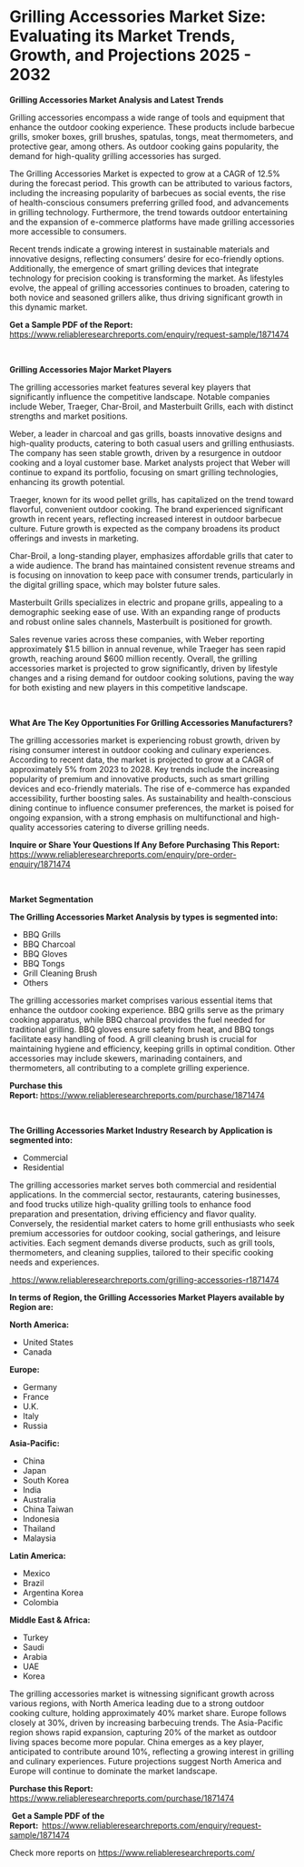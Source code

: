 <p><h1>Grilling Accessories Market Size: Evaluating its Market Trends, Growth, and Projections 2025 - 2032</h1></p><p><strong>Grilling Accessories Market Analysis and Latest Trends</strong></p>
<p><p>Grilling accessories encompass a wide range of tools and equipment that enhance the outdoor cooking experience. These products include barbecue grills, smoker boxes, grill brushes, spatulas, tongs, meat thermometers, and protective gear, among others. As outdoor cooking gains popularity, the demand for high-quality grilling accessories has surged.</p><p>The Grilling Accessories Market is expected to grow at a CAGR of 12.5% during the forecast period. This growth can be attributed to various factors, including the increasing popularity of barbecues as social events, the rise of health-conscious consumers preferring grilled food, and advancements in grilling technology. Furthermore, the trend towards outdoor entertaining and the expansion of e-commerce platforms have made grilling accessories more accessible to consumers.</p><p>Recent trends indicate a growing interest in sustainable materials and innovative designs, reflecting consumers’ desire for eco-friendly options. Additionally, the emergence of smart grilling devices that integrate technology for precision cooking is transforming the market. As lifestyles evolve, the appeal of grilling accessories continues to broaden, catering to both novice and seasoned grillers alike, thus driving significant growth in this dynamic market.</p></p>
<p><strong>Get a Sample PDF of the Report:&nbsp;</strong> <a href="https://www.reliableresearchreports.com/enquiry/request-sample/1871474?utm_campaign=2328&utm_medium=2&utm_source=Github&utm_content=ia&utm_term=09022025&utm_id=grilling-accessories">https://www.reliableresearchreports.com/enquiry/request-sample/1871474</a></p>
<p>&nbsp;</p>
<p><strong>Grilling Accessories Major Market Players</strong></p>
<p><p>The grilling accessories market features several key players that significantly influence the competitive landscape. Notable companies include Weber, Traeger, Char-Broil, and Masterbuilt Grills, each with distinct strengths and market positions.</p><p>Weber, a leader in charcoal and gas grills, boasts innovative designs and high-quality products, catering to both casual users and grilling enthusiasts. The company has seen stable growth, driven by a resurgence in outdoor cooking and a loyal customer base. Market analysts project that Weber will continue to expand its portfolio, focusing on smart grilling technologies, enhancing its growth potential.</p><p>Traeger, known for its wood pellet grills, has capitalized on the trend toward flavorful, convenient outdoor cooking. The brand experienced significant growth in recent years, reflecting increased interest in outdoor barbecue culture. Future growth is expected as the company broadens its product offerings and invests in marketing.</p><p>Char-Broil, a long-standing player, emphasizes affordable grills that cater to a wide audience. The brand has maintained consistent revenue streams and is focusing on innovation to keep pace with consumer trends, particularly in the digital grilling space, which may bolster future sales.</p><p>Masterbuilt Grills specializes in electric and propane grills, appealing to a demographic seeking ease of use. With an expanding range of products and robust online sales channels, Masterbuilt is positioned for growth.</p><p>Sales revenue varies across these companies, with Weber reporting approximately $1.5 billion in annual revenue, while Traeger has seen rapid growth, reaching around $600 million recently. Overall, the grilling accessories market is projected to grow significantly, driven by lifestyle changes and a rising demand for outdoor cooking solutions, paving the way for both existing and new players in this competitive landscape.</p></p>
<p>&nbsp;</p>
<p><strong>What Are The Key Opportunities For Grilling Accessories Manufacturers?</strong></p>
<p><p>The grilling accessories market is experiencing robust growth, driven by rising consumer interest in outdoor cooking and culinary experiences. According to recent data, the market is projected to grow at a CAGR of approximately 5% from 2023 to 2028. Key trends include the increasing popularity of premium and innovative products, such as smart grilling devices and eco-friendly materials. The rise of e-commerce has expanded accessibility, further boosting sales. As sustainability and health-conscious dining continue to influence consumer preferences, the market is poised for ongoing expansion, with a strong emphasis on multifunctional and high-quality accessories catering to diverse grilling needs.</p></p>
<p><strong>Inquire or Share Your Questions If Any Before Purchasing This Report:</strong> <a href="https://www.reliableresearchreports.com/enquiry/pre-order-enquiry/1871474?utm_campaign=2328&utm_medium=2&utm_source=Github&utm_content=ia&utm_term=09022025&utm_id=grilling-accessories">https://www.reliableresearchreports.com/enquiry/pre-order-enquiry/1871474</a></p>
<p>&nbsp;</p>
<p><strong>Market Segmentation</strong></p>
<p><strong>The Grilling Accessories Market Analysis by types is segmented into:</strong></p>
<p><ul><li>BBQ Grills</li><li>BBQ Charcoal</li><li>BBQ Gloves</li><li>BBQ Tongs</li><li>Grill Cleaning Brush</li><li>Others</li></ul></p>
<p><p>The grilling accessories market comprises various essential items that enhance the outdoor cooking experience. BBQ grills serve as the primary cooking apparatus, while BBQ charcoal provides the fuel needed for traditional grilling. BBQ gloves ensure safety from heat, and BBQ tongs facilitate easy handling of food. A grill cleaning brush is crucial for maintaining hygiene and efficiency, keeping grills in optimal condition. Other accessories may include skewers, marinading containers, and thermometers, all contributing to a complete grilling experience.</p></p>
<p><strong>Purchase this Report:&nbsp;</strong><a href="https://www.reliableresearchreports.com/purchase/1871474?utm_campaign=2328&utm_medium=2&utm_source=Github&utm_content=ia&utm_term=09022025&utm_id=grilling-accessories">https://www.reliableresearchreports.com/purchase/1871474</a></p>
<p>&nbsp;</p>
<p><strong>The Grilling Accessories Market Industry Research by Application is segmented into:</strong></p>
<p><ul><li>Commercial</li><li>Residential</li></ul></p>
<p><p>The grilling accessories market serves both commercial and residential applications. In the commercial sector, restaurants, catering businesses, and food trucks utilize high-quality grilling tools to enhance food preparation and presentation, driving efficiency and flavor quality. Conversely, the residential market caters to home grill enthusiasts who seek premium accessories for outdoor cooking, social gatherings, and leisure activities. Each segment demands diverse products, such as grill tools, thermometers, and cleaning supplies, tailored to their specific cooking needs and experiences.</p></p>
<p><a href="https://www.reliableresearchreports.com/grilling-accessories-r1871474?utm_campaign=2328&utm_medium=2&utm_source=Github&utm_content=ia&utm_term=09022025&utm_id=grilling-accessories">&nbsp;https://www.reliableresearchreports.com/grilling-accessories-r1871474</a></p>
<p><strong>In terms of Region, the Grilling Accessories Market Players available by Region are:</strong></p>
<p>
    <p> <strong> North America: </strong>
        <ul>
            <li>United States</li>
            <li>Canada</li>
        </ul>
        </p> 
    <p> <strong> Europe: </strong>
        <ul>
            <li>Germany</li>
            <li>France</li>
            <li>U.K.</li>
            <li>Italy</li>
            <li>Russia</li>
        </ul>
        </p> 
    <p> <strong> Asia-Pacific: </strong>
        <ul>
            <li>China</li>
            <li>Japan</li>
            <li>South Korea</li>
            <li>India</li>
            <li>Australia</li>
            <li>China Taiwan</li>
            <li>Indonesia</li>
            <li>Thailand</li>
            <li>Malaysia</li>
        </ul>
        </p> 
    <p> <strong> Latin America: </strong>
        <ul>
            <li>Mexico</li>
            <li>Brazil</li>
            <li>Argentina Korea</li>
            <li>Colombia</li>
        </ul>
        </p> 
    <p> <strong> Middle East & Africa: </strong>
        <ul>
            <li>Turkey</li>
            <li>Saudi</li>
            <li>Arabia</li>
            <li>UAE</li>
            <li>Korea</li>
        </ul>
    </p>
    </p>
<p><p>The grilling accessories market is witnessing significant growth across various regions, with North America leading due to a strong outdoor cooking culture, holding approximately 40% market share. Europe follows closely at 30%, driven by increasing barbecuing trends. The Asia-Pacific region shows rapid expansion, capturing 20% of the market as outdoor living spaces become more popular. China emerges as a key player, anticipated to contribute around 10%, reflecting a growing interest in grilling and culinary experiences. Future projections suggest North America and Europe will continue to dominate the market landscape.</p></p>
<p><strong>Purchase this Report: </strong><a href="https://www.reliableresearchreports.com/purchase/1871474?utm_campaign=2328&utm_medium=2&utm_source=Github&utm_content=ia&utm_term=09022025&utm_id=grilling-accessories">https://www.reliableresearchreports.com/purchase/1871474</a></p>
<p>&nbsp;<strong>Get a Sample PDF of the Report:&nbsp;&nbsp;</strong><a href="https://www.reliableresearchreports.com/enquiry/request-sample/1871474?utm_campaign=2328&utm_medium=2&utm_source=Github&utm_content=ia&utm_term=09022025&utm_id=grilling-accessories">https://www.reliableresearchreports.com/enquiry/request-sample/1871474</a></p>
<p><strong></strong></p>
<p>Check more reports on <a href="https://www.reliableresearchreports.com/?utm_campaign=2328&utm_medium=2&utm_source=Github&utm_content=ia&utm_term=09022025&utm_id=grilling-accessories">https://www.reliableresearchreports.com/</a></p>